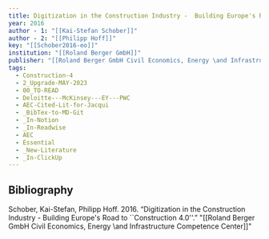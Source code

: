 ```yaml
---
title: Digitization in the Construction Industry -  Building Europe's Road to ``Construction 4.0''
year: 2016
author - 1: "[[Kai-Stefan Schober]]"
author - 2: "[[Philipp Hoff]]"
key: "[[Schober2016-eo]]"
institution: "[[Roland Berger GmbH]]"
publisher: "[[Roland Berger GmbH Civil Economics, Energy \and Infrastructure Competence Center]]"
tags:
  - Construction-4
  - 2_Upgrade-MAY-2023
  - 00_TO-READ
  - Deloitte---McKinsey---EY---PWC
  - AEC-Cited-Lit-for-Jacqui
  - _BibTex-to-MD-Git
  - _In-Notion
  - _In-Readwise
  - AEC
  - Essential
  - _New-Literature
  - _In-ClickUp
---
```


## Bibliography
Schober, Kai-Stefan, Philipp Hoff. 2016. “Digitization in the Construction Industry -  Building Europe's Road to ``Construction 4.0''.” "[[Roland Berger GmbH Civil Economics, Energy \and Infrastructure Competence Center]]"